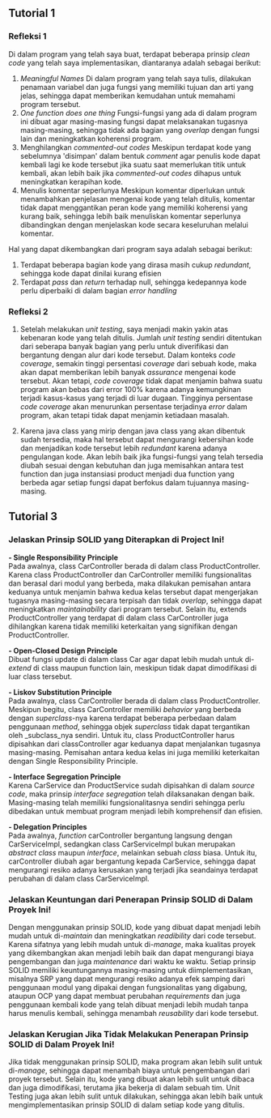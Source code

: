## Tutorial 1

### Refleksi 1
Di dalam program yang telah saya buat, terdapat beberapa prinsip _clean code_ yang telah saya implementasikan, diantaranya adalah sebagai berikut:

1. _Meaningful Names_
   Di dalam program yang telah saya tulis, dilakukan penamaan variabel dan juga fungsi yang memiliki tujuan dan arti yang jelas, sehingga dapat memberikan kemudahan untuk memahami program tersebut.
2. _One function does one thing_
   Fungsi-fungsi yang ada di dalam program ini dibuat agar masing-masing fungsi dapat melaksanakan tugasnya masing-masing, sehingga tidak ada bagian yang _overlap_ dengan fungsi lain dan meningkatkan koherensi program.
3. Menghilangkan _commented-out codes_
   Meskipun terdapat kode yang sebelumnya 'disimpan' dalam bentuk _comment_ agar penulis kode dapat kembali lagi ke kode tersebut jika suatu saat memerlukan titik untuk kembali, akan lebih baik jika _commented-out codes_ dihapus untuk meningkatkan kerapihan kode.
4. Menulis komentar seperlunya
   Meskipun komentar diperlukan untuk menambahkan penjelasan mengenai kode yang telah ditulis, komentar tidak dapat menggantikan peran kode yang memiliki koherensi yang kurang baik, sehingga lebih baik menuliskan komentar seperlunya dibandingkan dengan menjelaskan kode secara keseluruhan melalui komentar.

Hal yang dapat dikembangkan dari program saya adalah sebagai berikut:
1. Terdapat beberapa bagian kode yang dirasa masih cukup _redundant_, sehingga kode dapat dinilai kurang efisien
2. Terdapat _pass_ dan _return_ terhadap null, sehingga kedepannya kode perlu diperbaiki di dalam bagian _error handling_


### Refleksi 2

1. Setelah melakukan _unit testing_, saya menjadi makin yakin atas kebenaran kode yang telah ditulis. Jumlah _unit testing_ sendiri ditentukan dari seberapa banyak bagian yang perlu untuk diverifikasi dan bergantung dengan alur dari kode tersebut. Dalam konteks _code coverage_, semakin tinggi persentasi _coverage_ dari sebuah kode, maka akan dapat memberikan lebih banyak _assurance_ mengenai kode tersebut. Akan tetapi, _code coverage_ tidak dapat menjamin bahwa suatu program akan bebas dari error 100% karena adanya kemungkinan terjadi kasus-kasus yang terjadi di luar dugaan. Tingginya persentase _code coverage_ akan menurunkan persentase terjadinya _error_ dalam program, akan tetapi tidak dapat menjamin ketiadaan masalah.

2. Karena java class yang mirip dengan java class yang akan dibentuk sudah tersedia, maka hal tersebut dapat mengurangi kebersihan kode dan menjadikan kode tersebut lebih _redundant_ karena adanya pengulangan kode.  Akan lebih baik jika fungsi-fungsi yang telah tersedia diubah sesuai dengan kebutuhan dan juga memisahkan antara test function dan juga instansiasi product menjadi dua function yang berbeda agar setiap fungsi dapat berfokus dalam tujuannya masing-masing.

## Tutorial 3

### Jelaskan Prinsip SOLID yang Diterapkan di Project Ini!

**- Single Responsibility Principle <br />**
  Pada awalnya, class CarController berada di dalam class ProductController. Karena class ProductController dan CarController memiliki fungsionalitas dan berasal dari modul yang berbeda, maka dilakukan pemisahan antara keduanya untuk menjamin bahwa kedua kelas tersebut dapat mengerjakan tugasnya masing-masing secara terpisah dan tidak _overlap_, sehingga dapat meningkatkan _maintainability_ dari program tersebut. Selain itu, extends ProductController yang terdapat di dalam class CarController juga dihilangkan karena tidak memiliki keterkaitan yang signifikan dengan ProductController.
  
**- Open-Closed Design Principle<br />**
  Dibuat fungsi update di dalam class Car agar dapat lebih mudah untuk di-_extend_ di class maupun function lain, meskipun tidak dapat dimodifikasi di luar class tersebut.
  
**- Liskov Substitution Principle <br />**
   Pada awalnya, class CarController berada di dalam class ProductController. Meskipun begitu, class CarController memiliki _behavior_ yang berbeda dengan _superclass_-nya karena terdapat beberapa perbedaan dalam penggunaan _method_, sehingga objek _superclass_ tidak dapat tergantikan oleh _subclass_nya sendiri. Untuk itu, class ProductController harus dipisahkan dari classController agar keduanya dapat menjalankan tugasnya masing-masing. Pemisahan antara kedua kelas ini juga memiliki keterkaitan dengan Single Responsibility Principle.
  
**- Interface Segregation Principle<br />**
  Karena CarService dan ProductService sudah dipisahkan di dalam _source code_, maka prinsip _interface segregation_ telah dilaksanakan dengan baik. Masing-masing telah memiliki fungsionalitasnya sendiri sehingga perlu dibedakan untuk membuat program menjadi lebih komprehensif dan efisien.
  
**- Delegation Principles<br />**
  Pada awalnya, _function_ carController bergantung langsung dengan CarServiceImpl, sedangkan class CarServiceImpl bukan merupakan _abstract class_ maupun _interface_, melainkan sebuah _class_ biasa. Untuk itu, carController diubah agar bergantung kepada CarService, sehingga dapat mengurangi resiko adanya kerusakan yang terjadi jika seandainya terdapat perubahan di dalam class CarServiceImpl. 
  

### Jelaskan Keuntungan dari Penerapan Prinsip SOLID di Dalam Proyek Ini!
Dengan menggunakan prinsip SOLID, kode yang dibuat dapat menjadi lebih mudah untuk di-_maintain_ dan meningkatkan _readibility_ dari code tersebut. Karena sifatnya yang lebih mudah untuk di-_manage_, maka kualitas proyek yang dikembangkan akan menjadi lebih baik dan dapat mengurangi biaya pengembangan dan juga _maintenance_ dari waktu ke waktu. Setiap prinsip SOLID memiliki keuntungannya masing-masing untuk diimplementasikan, misalnya SRP yang dapat mengurangi resiko adanya efek samping dari penggunaan modul yang dipakai dengan fungsionalitas yang digabung, ataupun OCP yang dapat membuat perubahan _requirements_ dan juga penggunaan kembali kode yang telah dibuat menjadi lebih mudah tanpa harus menulis kembali, sehingga menambah _reusability_ dari kode tersebut.

### Jelaskan Kerugian Jika Tidak Melakukan Penerapan Prinsip SOLID di Dalam Proyek Ini!
Jika tidak menggunakan prinsip SOLID, maka program akan lebih sulit untuk di-_manage_, sehingga dapat menambah biaya untuk pengembangan dari proyek tersebut. Selain itu, kode yang dibuat akan lebih sulit untuk dibaca dan juga dimodifikasi, terutama jika bekerja di dalam sebuah tim. Unit Testing juga akan lebih sulit untuk dilakukan, sehingga akan lebih baik untuk mengimplementasikan prinsip SOLID di dalam setiap kode yang ditulis.
